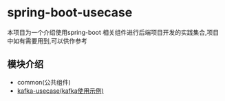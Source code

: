 # spring-boot-usecase
本项目为一个介绍使用spring-boot 相关组件进行后端项目开发的实践集合,项目中如有需要用到,可以供作参考
## 模块介绍
* common(公共组件)
* [kafka-usecase(kafka使用示例)](/docs/kafkaUseCase.md)